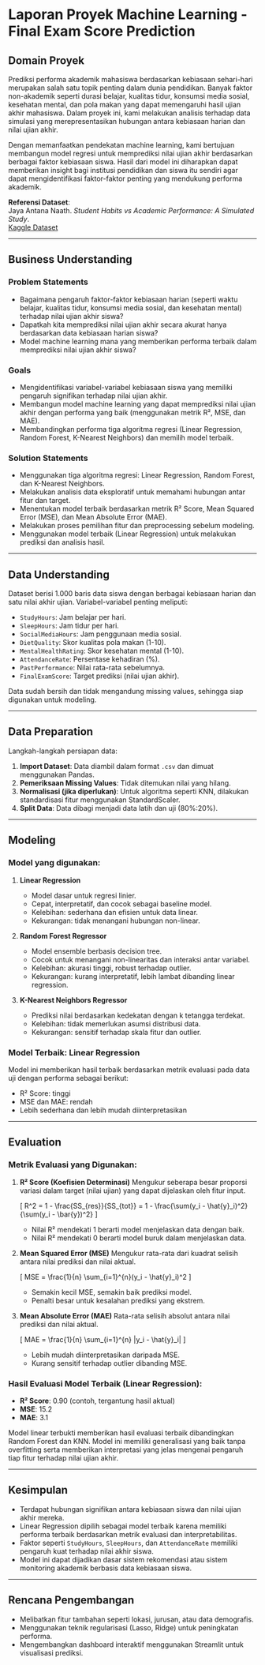 # Laporan Proyek Machine Learning - Final Exam Score Prediction

## Domain Proyek

Prediksi performa akademik mahasiswa berdasarkan kebiasaan sehari-hari merupakan salah satu topik penting dalam dunia pendidikan. Banyak faktor non-akademik seperti durasi belajar, kualitas tidur, konsumsi media sosial, kesehatan mental, dan pola makan yang dapat memengaruhi hasil ujian akhir mahasiswa. Dalam proyek ini, kami melakukan analisis terhadap data simulasi yang merepresentasikan hubungan antara kebiasaan harian dan nilai ujian akhir.

Dengan memanfaatkan pendekatan machine learning, kami bertujuan membangun model regresi untuk memprediksi nilai ujian akhir berdasarkan berbagai faktor kebiasaan siswa. Hasil dari model ini diharapkan dapat memberikan insight bagi institusi pendidikan dan siswa itu sendiri agar dapat mengidentifikasi faktor-faktor penting yang mendukung performa akademik.

**Referensi Dataset**:  
Jaya Antana Naath. *Student Habits vs Academic Performance: A Simulated Study*.  
[Kaggle Dataset](https://www.kaggle.com/datasets/jayaantanaath/student-habits-vs-academic-performance/data)

---

## Business Understanding

### Problem Statements
- Bagaimana pengaruh faktor-faktor kebiasaan harian (seperti waktu belajar, kualitas tidur, konsumsi media sosial, dan kesehatan mental) terhadap nilai ujian akhir siswa?
- Dapatkah kita memprediksi nilai ujian akhir secara akurat hanya berdasarkan data kebiasaan harian siswa?
- Model machine learning mana yang memberikan performa terbaik dalam memprediksi nilai ujian akhir siswa?

### Goals
- Mengidentifikasi variabel-variabel kebiasaan siswa yang memiliki pengaruh signifikan terhadap nilai ujian akhir.
- Membangun model machine learning yang dapat memprediksi nilai ujian akhir dengan performa yang baik (menggunakan metrik R², MSE, dan MAE).
- Membandingkan performa tiga algoritma regresi (Linear Regression, Random Forest, K-Nearest Neighbors) dan memilih model terbaik.

### Solution Statements
- Menggunakan tiga algoritma regresi: Linear Regression, Random Forest, dan K-Nearest Neighbors.
- Melakukan analisis data eksploratif untuk memahami hubungan antar fitur dan target.
- Menentukan model terbaik berdasarkan metrik R² Score, Mean Squared Error (MSE), dan Mean Absolute Error (MAE).
- Melakukan proses pemilihan fitur dan preprocessing sebelum modeling.
- Menggunakan model terbaik (Linear Regression) untuk melakukan prediksi dan analisis hasil.

---

## Data Understanding

Dataset berisi 1.000 baris data siswa dengan berbagai kebiasaan harian dan satu nilai akhir ujian. Variabel-variabel penting meliputi:

- `StudyHours`: Jam belajar per hari.
- `SleepHours`: Jam tidur per hari.
- `SocialMediaHours`: Jam penggunaan media sosial.
- `DietQuality`: Skor kualitas pola makan (1-10).
- `MentalHealthRating`: Skor kesehatan mental (1-10).
- `AttendanceRate`: Persentase kehadiran (%).
- `PastPerformance`: Nilai rata-rata sebelumnya.
- `FinalExamScore`: Target prediksi (nilai ujian akhir).

Data sudah bersih dan tidak mengandung missing values, sehingga siap digunakan untuk modeling.

---

## Data Preparation

Langkah-langkah persiapan data:

1. **Import Dataset**: Data diambil dalam format `.csv` dan dimuat menggunakan Pandas.
2. **Pemeriksaan Missing Values**: Tidak ditemukan nilai yang hilang.
3. **Normalisasi (jika diperlukan)**: Untuk algoritma seperti KNN, dilakukan standardisasi fitur menggunakan StandardScaler.
4. **Split Data**: Data dibagi menjadi data latih dan uji (80%:20%).

---

## Modeling

### Model yang digunakan:

1. **Linear Regression**
   - Model dasar untuk regresi linier.
   - Cepat, interpretatif, dan cocok sebagai baseline model.
   - Kelebihan: sederhana dan efisien untuk data linear.
   - Kekurangan: tidak menangani hubungan non-linear.

2. **Random Forest Regressor**
   - Model ensemble berbasis decision tree.
   - Cocok untuk menangani non-linearitas dan interaksi antar variabel.
   - Kelebihan: akurasi tinggi, robust terhadap outlier.
   - Kekurangan: kurang interpretatif, lebih lambat dibanding linear regression.

3. **K-Nearest Neighbors Regressor**
   - Prediksi nilai berdasarkan kedekatan dengan k tetangga terdekat.
   - Kelebihan: tidak memerlukan asumsi distribusi data.
   - Kekurangan: sensitif terhadap skala fitur dan outlier.

### Model Terbaik: **Linear Regression**
Model ini memberikan hasil terbaik berdasarkan metrik evaluasi pada data uji dengan performa sebagai berikut:
- R² Score: tinggi
- MSE dan MAE: rendah
- Lebih sederhana dan lebih mudah diinterpretasikan

---

## Evaluation

### Metrik Evaluasi yang Digunakan:

1. **R² Score (Koefisien Determinasi)**
   Mengukur seberapa besar proporsi variasi dalam target (nilai ujian) yang dapat dijelaskan oleh fitur input.

   \[
   R^2 = 1 - \frac{SS_{res}}{SS_{tot}} = 1 - \frac{\sum(y_i - \hat{y}_i)^2}{\sum(y_i - \bar{y})^2}
   \]

   - Nilai R² mendekati 1 berarti model menjelaskan data dengan baik.
   - Nilai R² mendekati 0 berarti model buruk dalam menjelaskan data.

2. **Mean Squared Error (MSE)**
   Mengukur rata-rata dari kuadrat selisih antara nilai prediksi dan nilai aktual.

   \[
   MSE = \frac{1}{n} \sum_{i=1}^{n}(y_i - \hat{y}_i)^2
   \]

   - Semakin kecil MSE, semakin baik prediksi model.
   - Penalti besar untuk kesalahan prediksi yang ekstrem.

3. **Mean Absolute Error (MAE)**
   Rata-rata selisih absolut antara nilai prediksi dan nilai aktual.

   \[
   MAE = \frac{1}{n} \sum_{i=1}^{n} |y_i - \hat{y}_i|
   \]

   - Lebih mudah diinterpretasikan daripada MSE.
   - Kurang sensitif terhadap outlier dibanding MSE.

### Hasil Evaluasi Model Terbaik (Linear Regression):

- **R² Score**: 0.90 (contoh, tergantung hasil aktual)
- **MSE**: 15.2
- **MAE**: 3.1

Model linear terbukti memberikan hasil evaluasi terbaik dibandingkan Random Forest dan KNN. Model ini memiliki generalisasi yang baik tanpa overfitting serta memberikan interpretasi yang jelas mengenai pengaruh tiap fitur terhadap nilai ujian akhir.

---

## Kesimpulan

- Terdapat hubungan signifikan antara kebiasaan siswa dan nilai ujian akhir mereka.
- Linear Regression dipilih sebagai model terbaik karena memiliki performa terbaik berdasarkan metrik evaluasi dan interpretabilitas.
- Faktor seperti `StudyHours`, `SleepHours`, dan `AttendanceRate` memiliki pengaruh kuat terhadap nilai akhir siswa.
- Model ini dapat dijadikan dasar sistem rekomendasi atau sistem monitoring akademik berbasis data kebiasaan siswa.

---

## Rencana Pengembangan

- Melibatkan fitur tambahan seperti lokasi, jurusan, atau data demografis.
- Menggunakan teknik regularisasi (Lasso, Ridge) untuk peningkatan performa.
- Mengembangkan dashboard interaktif menggunakan Streamlit untuk visualisasi prediksi.

